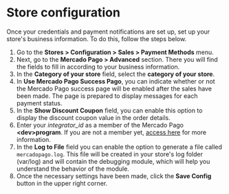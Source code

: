 # Store configuration
 
Once your credentials and payment notifications are set up, set up your store's business information. To do this, follow the steps below.

1. Go to the **Stores > Configuration > Sales > Payment Methods** menu.
2. Next, go to the **Mercado Pago > Advanced** section. There you will find the fields to fill in according to your business information.
3. In the **Category of your store** field, select the **category of your store**.
4. In **Use Mercado Pago Success Pago**, you can indicate whether or not the Mercado Pago success page will be enabled after the sales have been made. The page is prepared to display messages for each payment status.
5. In the **Show Discount Coupon** field, you can enable this option to display the discount coupon value in the order details.
6. Enter your *integrator_id* as a member of the Mercado Pago **&lt;dev&gt;program**. If you are not a member yet, [access here](https://www.mercadopago[FAKER][URL][DOMAIN]/developers/en/developer-program) for more information.
7. In the **Log to File** field you can enable the option to generate a file called `mercadopago.log`. This file will be created in your store's log folder (var/log) and will contain the debugging module, which will help you understand the behavior of the module.
8. Once the necessary settings have been made, click the **Save Config** button in the upper right corner.